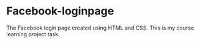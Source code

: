 # Facebook-loginpage
The Facebook login page created using HTML and CSS. This is my course learning project task.
